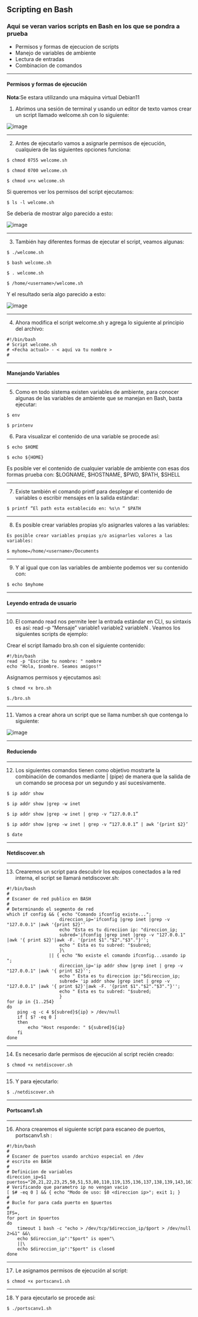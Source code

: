 ## Scripting en Bash
### Aqui se veran varios scripts en Bash en los que se pondra a prueba 
- Permisos y formas de ejecucion de scripts 
- Manejo de variables de ambiente 
- Lectura de entradas 
- Combinacion de comandos

___
#### Permisos y formas de ejecución 

**Nota**:Se estara utilizando una máquina virtual Debian11

1. Abrimos una sesión de terminal y usando un editor de texto vamos crear un script llamado welcome.sh con lo siguiente:

![image](https://user-images.githubusercontent.com/111693854/204634546-511660fd-767e-4fd3-b629-9d2217b663b2.png)

___
2. Antes de ejecutarlo vamos a asignarle permisos de ejecución, cualquiera de las siguientes opciones funciona:
~~~
$ chmod 0755 welcome.sh 
~~~

~~~
$ chmod 0700 welcome.sh 
~~~

~~~
$ chmod u+x welcome.sh 
~~~

Si queremos ver los permisos del script ejecutamos:
~~~
$ ls -l welcome.sh
~~~

Se deberia de mostrar algo parecido a esto:

![image](https://user-images.githubusercontent.com/111693854/204635476-d550fcf2-f2be-4d41-b955-f54ba6adfe1f.png)

___
3. También hay diferentes formas de ejecutar el script, veamos algunas: 
~~~
$ ./welcome.sh
~~~

~~~
$ bash welcome.sh
~~~

~~~
$ . welcome.sh
~~~

~~~
$ /home/<username>/welcome.sh
~~~

Y el resultado sería algo parecido a esto:

![image](https://user-images.githubusercontent.com/111693854/204636112-80007dde-8802-4487-8f81-678e85f22306.png)
___
4. Ahora modifica el script welcome.sh y agrega lo siguiente al principio del archivo:

~~~
#!/bin/bash
# Script welcome.sh
# <Fecha actual> - < aquí va tu nombre >
#
~~~
___

#### Manejando Variables
___
5. Como en todo sistema existen variables de ambiente, para conocer algunas de las variables de ambiente que se manejan en Bash, basta ejecutar:
~~~
$ env 
~~~

~~~
$ printenv
~~~

6.  Para visualizar el contenido de una variable se procede así: 
~~~
$ echo $HOME 
~~~

~~~
$ echo ${HOME} 
~~~
Es posible ver el contenido de cualquier variable de ambiente con esas dos formas prueba con: $LOGNAME, $HOSTNAME, $PWD, $PATH, $SHELL 
___
7. Existe también el comando printf para desplegar el contenido de variables o escribir mensajes en la salida estándar:
~~~
$ printf “El path esta establecido en: %s\n “ $PATH
~~~
___
8. Es posible crear variables propias y/o asignarles valores a las variables:
~~~
Es posible crear variables propias y/o asignarles valores a las variables:
~~~

~~~
$ myhome=/home/<username>/Documents 
~~~

___
9. Y al igual que con las variables de ambiente podemos ver su contenido con:
~~~
$ echo $myhome
~~~
___

#### Leyendo entrada de usuario 
___
10. El comando read nos permite leer la entrada estándar en CLI, su sintaxis es así: read –p “Mensaje” variable1 variable2 variableN . Veamos los siguientes scripts de ejemplo:

Crear el script llamado bro.sh con el siguiente contenido:
~~~
#!/bin/bash
read -p "Escribe tu nombre: " nombre
echo "Hola, $nombre. Seamos amigos!"
~~~
Asignamos permisos y ejecutamos así:
~~~
$ chmod +x bro.sh
~~~

~~~
$./bro.sh 
~~~
___
11. Vamos a crear ahora un script que se llama number.sh que contenga lo siguiente:
 
 ![image](https://user-images.githubusercontent.com/111693854/204643373-ef3c9a7f-8814-4f64-9c7e-b2ae2836d673.png)
 
___

#### Reduciendo 
___
12. Los siguientes comandos tienen como objetivo mostrarte la combinación de comandos mediante | (pipe) de manera que la salida de un comando se procesa por un segundo y así sucesivamente. 
~~~
$ ip addr show
~~~

~~~
$ ip addr show |grep -w inet
~~~

~~~
$ ip addr show |grep -w inet | grep -v “127.0.0.1” 
~~~

~~~
$ ip addr show |grep -w inet | grep -v “127.0.0.1” | awk ‘{print $2}’ 
~~~

~~~
$ date 
~~~
___

#### Netdiscover.sh
___
13. Crearemos un script para descubrir los equipos conectados a la red interna, el script se llamará netdiscover.sh:
~~~
#!/bin/bash
#
# Escaner de red publico en BASH
# 
# Determinando el segmento de red
which if config && { echo "Comando ifconfig existe...";
                    direccion_ip='ifconfig |grep inet |grep -v "127.0.0.1" |awk '{print $2}''
                    echo "Esta es tu direciion ip: "direccion_ip;
                    subred='ifconfig |grep inet |grep -v "127.0.0.1" |awk '{ print $2}'|awk -F. '{print $1"."$2"."$3"."}'';
                    echo " Esta es tu subred: "$subred;
                    }\
                || { echo "No existe el comando ifconfig...usando ip ";
                    direccion_ip='ip addr show |grep inet | grep -v  "127.0.0.1" |awk '{ print $2}'';
                    echo " Esta es tu direccion ip:"$direccion_ip;
                    subred= 'ip addr show |grep inet | grep -v "127.0.0.1" |awk '{ print $2}'|awk -F. '{print $1"."$2"."$3"."}'';
                    echo " Esta es tu subred: "$subred;
                    }
for ip in {1..254}
do
    ping -q -c 4 ${subred}${ip} > /dev/null
    if [ $? -eq 0 ]
    then
        echo "Host responde: " ${subred}${ip}
    fi
done      
~~~
___
14. Es necesario darle permisos de ejecución al script recién creado:

~~~
$ chmod +x netdiscover.sh
~~~
___
15. Y para ejecutarlo: 
~~~
$ ./netdiscover.sh 
~~~
___

#### Portscanv1.sh 
___
16. Ahora crearemos el siguiente script para escaneo de puertos, portscanv1.sh :
~~~
#!/bin/bash
#
# Escaner de puertos usando archivo especial en /dev
# escrito en BASH
#
# Definicion de variables
direccion_ip=$1
puertos="20,21,22,23,25,50,51,53,80,110,119,135,136,137,138,139,143,161,162,389,443,445,636,1025,1443,3389,5985,5986,8080,10000"
# Verificando que parametro ip no vengan vacio
[ $# -eq 0 ] && { echo "Modo de uso: $0 <direccion ip>"; exit 1; }
#
# Bucle for para cada puerto en $puertos
#
IFS=,
for port in $puertos
do
    timeout 1 bash -c "echo > /dev/tcp/$direccion_ip/$port > /dev/null 2>&1" &&\
    echo $direccion_ip":"$port" is open"\
    ||\
    echo $direccion_ip":"$port" is closed
done
~~~
___
17.  Le asignamos permisos de ejecución al script:
~~~
$ chmod +x portscanv1.sh
~~~
___
18. Y para ejecutarlo se procede así:
~~~
$ ./portscanv1.sh
~~~
